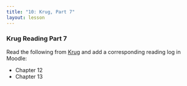 ```yaml
---
title: "10: Krug, Part 7"
layout: lesson
---
```

### Krug Reading Part 7

Read the following from [Krug](krug) and add a corresponding reading log in Moodle:

* Chapter 12
* Chapter 13

[krug]: http://re.philschanely.com/krug